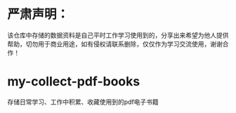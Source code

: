 # 严肃声明：  
该仓库中存储的数据资料是自己平时工作学习使用到的，分享出来希望为他人提供帮助，切勿用于商业用途，如有侵权请联系删除，仅仅作为学习交流使用，谢谢合作！   


# my-collect-pdf-books   
存储日常学习、工作中积累、收藏使用到的pdf电子书籍   

  

